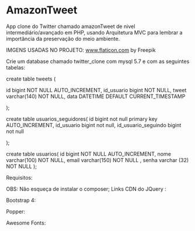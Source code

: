 # AmazonTweet
App clone do Twitter chamado amazonTweet de nivel intermediário/avançado em PHP, usando Arquitetura MVC para lembrar a importância da preservação do meio ambiente.


IMGENS USADAS NO PROJETO: www.flaticon.com  by Freepik

Crie um database chamado twitter_clone com mysql 5.7 e com as seguintes tabelas:

create table tweets (

  id bigint NOT NULL AUTO_INCREMENT,
  id_usuario bigint NOT NULL,
  tweet varchar(140) NOT NULL,
  data DATETIME DEFAULT CURRENT_TIMESTAMP

);

create table usuarios_seguidores(
	id bigint not null primary key AUTO_INCREMENT,
  id_usuario bigint not null,
  id_usuario_seguindo bigint not null
	
);

create table usuarios(
   id bigint NOT NULL AUTO_INCREMENT,
   nome varchar(100) NOT NULL,
   email varchar(150) NOT NULL ,
   senha varchar (32) NOT NULL
);

Requisitos:

OBS: Não esqueça de instalar o composer;
Links CDN do JQuery :
<script src="https://code.jquery.com/jquery-3.3.1.slim.min.js" integrity="sha384-q8i/X+965DzO0rT7abK41JStQIAqVgRVzpbzo5smXKp4YfRvH+8abtTE1Pi6jizo" crossorigin="anonymous"></script>

Bootstrap 4:
<script src="https://stackpath.bootstrapcdn.com/bootstrap/4.1.3/js/bootstrap.min.js" integrity="sha384-ChfqqxuZUCnJSK3+MXmPNIyE6ZbWh2IMqE241rYiqJxyMiZ6OW/JmZQ5stwEULTy" crossorigin="anonymous"></script>

<link rel="stylesheet" href="https://stackpath.bootstrapcdn.com/bootstrap/4.1.3/css/bootstrap.min.css" integrity="sha384-MCw98/SFnGE8fJT3GXwEOngsV7Zt27NXFoaoApmYm81iuXoPkFOJwJ8ERdknLPMO" crossorigin="anonymous">

Popper:
<script src="https://cdnjs.cloudflare.com/ajax/libs/popper.js/1.14.3/umd/popper.min.js" integrity="sha384-ZMP7rVo3mIykV+2+9J3UJ46jBk0WLaUAdn689aCwoqbBJiSnjAK/l8WvCWPIPm49" crossorigin="anonymous"></script>

Awesome Fonts:
<link rel="stylesheet" href="https://use.fontawesome.com/releases/v5.5.0/css/all.css" integrity="sha384-B4dIYHKNBt8Bc12p+WXckhzcICo0wtJAoU8YZTY5qE0Id1GSseTk6S+L3BlXeVIU" crossorigin="anonymous">
